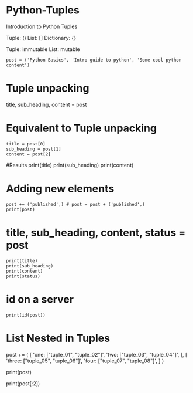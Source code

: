 # Python-Tuples
Introduction to Python Tuples

Tuple: ()
List: []
Dictionary: {}


Tuple: immutable 
List: mutable

    post = ('Python Basics', 'Intro guide to python', 'Some cool python content')

# Tuple unpacking
title, sub_heading, content = post

# Equivalent to Tuple unpacking
    title = post[0]
    sub_heading = post[1]
    content = post[2]

#Results
    print(title)
    print(sub_heading)
    print(content)

# Adding new elements

    post += ('published',) # post = post + ('published',) 
    print(post)

# title, sub_heading, content, status = post

    print(title)
    print(sub_heading)
    print(content)
    print(status)

# id on a server
    print(id(post))

# List Nested in Tuples

post += (
    [
    'one: ["tuple_01", "tuple_02"]',
    'two: ["tuple_03", "tuple_04"]',
    ],
    [
    'three: ["tuple_05", "tuple_06"]',
    'four: ["tuple_07", "tuple_08"]',
    ]
)

print(post)

print(post[:2])

